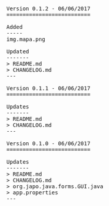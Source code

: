 <pre>

Version 0.1.2 - 06/06/2017
==========================

Added
-----
img.mapa.png

Updated
-------
> README.md
> CHANGELOG.md
---

Version 0.1.1 - 06/06/2017
==========================

Updates
-------
> README.md
> CHANGELOG.md
---

Version 0.1.0 - 06/06/2017
==========================

Updates
-------
> README.md
> CHANGELOG.md
> org.japo.java.forms.GUI.java
> app.properties
---

</pre>